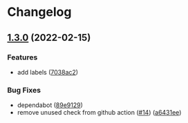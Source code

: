 # Changelog

## [1.3.0](https://github.com/spear-ai/github-labels/compare/github-labels-v1.2.0...github-labels-v1.3.0) (2022-02-15)


### Features

* add labels ([7038ac2](https://github.com/spear-ai/github-labels/commit/7038ac280ab7a87955ee07455f0e004744f62339))


### Bug Fixes

* dependabot ([89e9129](https://github.com/spear-ai/github-labels/commit/89e91299253d8e89d6dd883dd3f0bfb1eda594fa))
* remove unused check from github action ([#14](https://github.com/spear-ai/github-labels/issues/14)) ([a6431ee](https://github.com/spear-ai/github-labels/commit/a6431eefc9e4dca33e9afa34f007128bc9e8d4e2))

